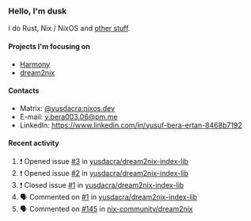 ### Hello, I'm dusk

I do Rust, Nix / NixOS and [other stuff](https://yusdacra.gitlab.io/about).

#### Projects I'm focusing on

- [Harmony](https://harmonyapp.io)
- [dream2nix](https://github.com/nix-community/dream2nix)

#### Contacts

- Matrix: [@yusdacra:nixos.dev](https://matrix.to/#/@yusdacra:nixos.dev)
- E-mail: y.bera003.06@pm.me
- LinkedIn: https://www.linkedin.com/in/yusuf-bera-ertan-8468b7192

#### Recent activity

<!--START_SECTION:activity-->
1. ❗️ Opened issue [#3](https://github.com/yusdacra/dream2nix-index-lib/issues/3) in [yusdacra/dream2nix-index-lib](https://github.com/yusdacra/dream2nix-index-lib)
2. ❗️ Opened issue [#2](https://github.com/yusdacra/dream2nix-index-lib/issues/2) in [yusdacra/dream2nix-index-lib](https://github.com/yusdacra/dream2nix-index-lib)
3. ❗️ Closed issue [#1](https://github.com/yusdacra/dream2nix-index-lib/issues/1) in [yusdacra/dream2nix-index-lib](https://github.com/yusdacra/dream2nix-index-lib)
4. 🗣 Commented on [#1](https://github.com/yusdacra/dream2nix-index-lib/issues/1) in [yusdacra/dream2nix-index-lib](https://github.com/yusdacra/dream2nix-index-lib)
5. 🗣 Commented on [#145](https://github.com/nix-community/dream2nix/issues/145) in [nix-community/dream2nix](https://github.com/nix-community/dream2nix)
<!--END_SECTION:activity-->
